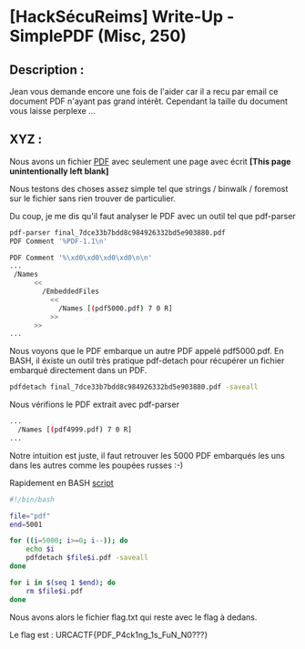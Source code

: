 # [HackSécuReims] Write-Up - SimplePDF (Misc, 250)

## Description :
Jean vous demande encore une fois de l'aider car il a recu par email ce document PDF n'ayant pas grand intérêt.
Cependant la taille du document vous laisse perplexe ...


## XYZ :

Nous avons un fichier [PDF](files/final_7dce33b7bdd8c984926332bd5e903880.pdf) avec seulement une page avec écrit **[This page unintentionally left blank]**

Nous testons des choses assez simple tel que strings / binwalk / foremost sur le fichier sans rien trouver de particulier.

Du coup, je me dis qu'il faut analyser le PDF avec un outil tel que pdf-parser 

```BASH
pdf-parser final_7dce33b7bdd8c984926332bd5e903880.pdf 
PDF Comment '%PDF-1.1\n'

PDF Comment '%\xd0\xd0\xd0\xd0\n\n'
...
 /Names
      <<
        /EmbeddedFiles
          <<
            /Names [(pdf5000.pdf) 7 0 R]
          >>
      >>
...
``` 

Nous voyons que le PDF embarque un autre PDF appelé pdf5000.pdf. En BASH, il éxiste un outil très pratique pdf-detach pour récupérer un fichier embarqué directement dans un PDF.

```BASH
pdfdetach final_7dce33b7bdd8c984926332bd5e903880.pdf -saveall
```

Nous vérifions le PDF extrait avec pdf-parser 


```BASH
...
  /Names [(pdf4999.pdf) 7 0 R]
...
```
Notre intuition est juste, il faut retrouver les 5000 PDF embarqués les uns dans les autres comme les poupées russes :-)

Rapidement en BASH [script](files/soluce.sh)


```BASH
#!/bin/bash

file="pdf"
end=5001

for ((i=5000; i>=0; i--)); do
	echo $i
	pdfdetach $file$i.pdf -saveall
done

for i in $(seq 1 $end); do
	rm $file$i.pdf
done
```

Nous avons alors le fichier flag.txt qui reste avec le flag à dedans.

Le flag est : URCACTF{PDF_P4ck1ng_1s_FuN_N0???}
